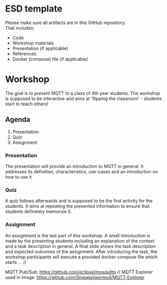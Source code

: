 # ESD template

Please make sure all artifacts are in this GitHub repository.  
That includes:

- Code
- Workshop materials
- Presentation (if applicable)
- References.
- Docker (compose) file (if applicable)

# Workshop

The goal is to present MQTT to a class of 4th year students. The workshop is supposed to be interactive and aims at 'flipping the classroom' - students start to teach others!

## Agenda

1. Presentation
2. Quiz
3. Assignment

### Presentation
The presentation will provide an introduction to MQTT in general. It addresses its definition, characteristics, use-cases and an introduction on how to use it.

### Quiz
A quiz follows afterwards and is supposed to be the first activity for the students. It aims at repeating the presented information to ensure that students definetely memorize it.

### Assignment
An assignment is the last part of this workshop. A small introduction is made by the presenting students including an explanation of the context and a task description in general. A final slide shows the task description and expected outcomes of the assignment.
After introducing the task, the workshop participants will execute a provided docker-compose file which starts ... //

MQTT Pub/Sub: https://github.com/eclipse/mosquitto //
MQTT Explorer used in image: https://github.com/Smeagolworms4/MQTT-Explorer
